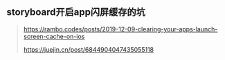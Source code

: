 ## storyboard开启app闪屏缓存的坑

> https://rambo.codes/posts/2019-12-09-clearing-your-apps-launch-screen-cache-on-ios
>
> https://juejin.cn/post/6844904047435055118

